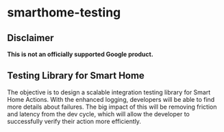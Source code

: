 # smarthome-testing

## Disclaimer

**This is not an officially supported Google product.**

## Testing Library for Smart Home

The objective is to design a scalable integration testing library for Smart Home Actions. With the enhanced logging, developers will be able to find more details about failures.
The big impact of this will be removing friction and latency from the dev cycle, which will allow the developer to successfully verify their action more efficiently.

